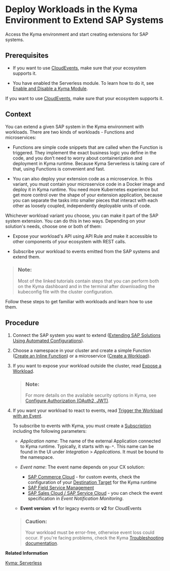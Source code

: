 <!-- loiofe4ba5b46f794037a4aee13df9df2d3c -->

# Deploy Workloads in the Kyma Environment to Extend SAP Systems

Access the Kyma environment and start creating extensions for SAP systems.



<a name="loiofe4ba5b46f794037a4aee13df9df2d3c__prereq_ryg_lph_3vb"/>

## Prerequisites

-   If you want to use [CloudEvents](https://cloudevents.io/), make sure that your ecosystem supports it.

-   You have enabled the Serverless module. To learn how to do it, see [Enable and Disable a Kyma Module](../50-administration-and-ops/enable-and-disable-a-kyma-module-1b548e9.md#loio1b548e9ad4744b978b8b595288b0cb5c).

If you want to use [CloudEvents](https://cloudevents.io/), make sure that your ecosystem supports it.



<a name="loiofe4ba5b46f794037a4aee13df9df2d3c__context_qqq_khv_msb"/>

## Context

You can extend a given SAP system in the Kyma environment with workloads. There are two kinds of workloads - Functions and microservices:

-   Functions are simple code snippets that are called when the Function is triggered. They implement the exact business logic you define in the code, and you don’t need to worry about containerization and deployment in Kyma runtime. Because Kyma Serverless is taking care of that, using Functions is convenient and fast.

-   You can also deploy your extension code as a microservice. In this variant, you must contain your microservice code in a Docker image and deploy it in Kyma runtime. You need more Kubernetes experience but get more control over the shape of your extension application, because you can separate the tasks into smaller pieces that interact with each other as loosely coupled, independently deployable units of code.


Whichever workload variant you choose, you can make it part of the SAP system extension. You can do this in two ways. Depending on your solution's needs, choose one or both of them:

-   Expose your workload's API using API Rule and make it accessible to other components of your ecosystem with REST calls.

-   Subscribe your workload to events emitted from the SAP systems and extend them.


> ### Note:  
> Most of the linked tutorials contain steps that you can perform both on the Kyma dashboard and in the terminal after downloading the kubeconfig file with the cluster configuration.

Follow these steps to get familiar with workloads and learn how to use them.



<a name="loiofe4ba5b46f794037a4aee13df9df2d3c__steps_vg2_4hv_msb"/>

## Procedure

1.  Connect the SAP system you want to extend \([Extending SAP Solutions Using Automated Configurations](https://help.sap.com/docs/BTP/65de2977205c403bbc107264b8eccf4b/346864df64f24011b49abee07bbd79af.html)\).

2.  Choose a namespace in your cluster and create a simple Function \([Create an Inline Function](https://kyma-project.io/#/serverless-manager/user/tutorials/01-10-create-inline-function)\) or a microservice \([Create a Workload](https://kyma-project.io/#/api-gateway/user/tutorials/01-00-create-workload)\).

3.  If you want to expose your workload outside the cluster, read [Expose a Workload](https://kyma-project.io/#/api-gateway/user/tutorials/01-40-expose-workload/01-40-expose-workload-apigateway).

    > ### Note:  
    > For more details on the available security options in Kyma, see [Configure Authorization \(OAuth2, JWT\)](https://kyma-project.io/#/api-gateway/user/custom-resources/apirule/04-50-apirule-authorizations).

4.  If you want your workload to react to events, read [Trigger the Workload with an Event](https://kyma-project.io/#/eventing-manager/user/tutorials/evnt-02-subs-with-multiple-filters?id=trigger-the-workload-with-an-event).

    To subscribe to events with Kyma, you must create a [Subscription](https://kyma-project.io/#/eventing-manager/user/tutorials/evnt-02-subs-with-multiple-filters?id=create-subscription-subscribing-to-multiple-event-types) including the following parameters:

    -   *Application name*: The name of the external Application connected to Kyma runtime. Typically, it starts with `mp-*`. This name can be found in the UI under *Integration* \> *Applications*. It must be bound to the namespace.
    -   *Event name*: The event name depends on your CX solution:
        -   [SAP Commerce Cloud](https://help.sap.com/docs/link-disclaimer?site=https%3A%2F%2Fhelp.sap.com%2Fdocs%2FSAP_COMMERCE%2Fd0224eca81e249cb821f2cdf45a82ace%2F81d15ea98eaa451594dac05a9d3f06b5.html%3Flocale%3Den-US) - for custom events, check the configuration of your [Destination Target](https://help.sap.com/viewer/d0224eca81e249cb821f2cdf45a82ace/2105/en-US/3e882f46581a46f0ba9518a90d268c56.html) for the Kyma runtime
        -   [SAP Field Service Management](https://help.sap.com/viewer/fsm_integration/Cloud/en-US/kyma-connector.html)
        -   [SAP Sales Cloud / SAP Service Cloud](https://help.sap.com/viewer/d5fec61c279741048109d851d4d3d1ad/LATEST/en-US/f9d56b2aeb3f42ddb8770fd31d4a115f.html) - you can check the event specification in *Event Notification Monitoring*.

    -   **Event version**: **v1** for legacy events or **v2** for CloudEvents

    > ### Caution:  
    > Your workload must be error-free, otherwise event loss could occur. If you're facing problems, check the Kyma [Troubleshooting documentation](https://kyma-project.io/#/04-operation-guides/troubleshooting/).


**Related Information**  


[Kyma: Serverless](https://kyma-project.io/#/serverless-manager/user/README)

